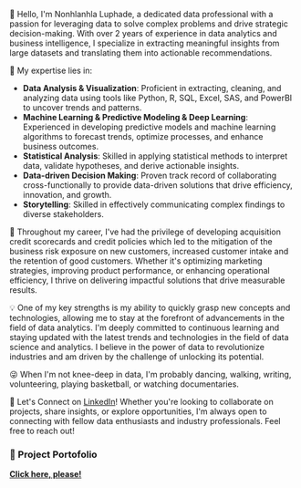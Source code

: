 👋 Hello, I'm Nonhlanhla Luphade, a dedicated data professional with a passion for leveraging data to solve complex problems and drive strategic decision-making. With over 2 years of experience in data analytics and business intelligence, I specialize in extracting meaningful insights from large datasets and translating them into actionable recommendations.

🎯 My expertise lies in:
 - **Data Analysis & Visualization**:  Proficient in extracting, cleaning, and analyzing data using tools like Python, R, SQL, Excel, SAS, and PowerBI to uncover trends and patterns.
 - **Machine Learning & Predictive Modeling & Deep Learning**: Experienced in developing predictive models and machine learning algorithms to forecast trends, optimize processes, and enhance business outcomes.
 - **Statistical Analysis**: Skilled in applying statistical methods to interpret data, validate hypotheses, and derive actionable insights.
 - **Data-driven Decision Making**: Proven track record of collaborating cross-functionally to provide data-driven solutions that drive efficiency, innovation, and growth.
 - **Storytelling**: Skilled in effectively communicating complex findings to diverse stakeholders.

🚀 Throughout my career, I've had the privilege of developing acquisition credit scorecards and credit policies which led to the mitigation of the business risk exposure on new customers, increased customer intake and the retention of good customers. Whether it's optimizing marketing strategies, improving product performance, or enhancing operational efficiency, I thrive on delivering impactful solutions that drive measurable results.

💡 One of my key strengths is my ability to quickly grasp new concepts and technologies, allowing me to stay at the forefront of advancements in the field of data analytics. I'm deeply committed to continuous learning and staying updated with the latest trends and technologies in the field of data science and analytics. I believe in the power of data to revolutionize industries and am driven by the challenge of unlocking its potential.

:stuck_out_tongue_winking_eye: When I'm not knee-deep in data, I'm probably dancing, walking, writing, volunteering, playing basketball, or watching documentaries. 

🌟 Let's Connect on [LinkedIn](https://www.linkedin.com/in/nonhlanhla-linda-luphade-088882162)! Whether you're looking to collaborate on projects, share insights, or explore opportunities, I'm always open to connecting with fellow data enthusiasts and industry professionals. Feel free to reach out!

### 📂 Project Portofolio
[**Click here, please!**](https://github.com/nonhlanhlaluphade/Data-Analytics-Project-Portfolio)

<!---
nonhlanhlaluphade/nonhlanhlaluphade is a ✨ special ✨ repository because its `README.md` (this file) appears on your GitHub profile.
You can click the Preview link to take a look at your changes.
--->
